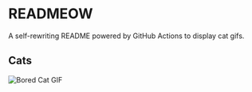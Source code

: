# READMEOW

A self-rewriting README powered by GitHub Actions to display cat gifs.

## Cats

![Bored Cat GIF](https://media4.giphy.com/media/v1.Y2lkPTlhY2QwMmRhc3ByZ2d4aTB4N25teWVicXpzYWZ4OHhhc3Vrc3BnMGlkNXYxeGVtbiZlcD12MV9naWZzX3NlYXJjaCZjdD1n/mlvseq9yvZhba/200.gif)
